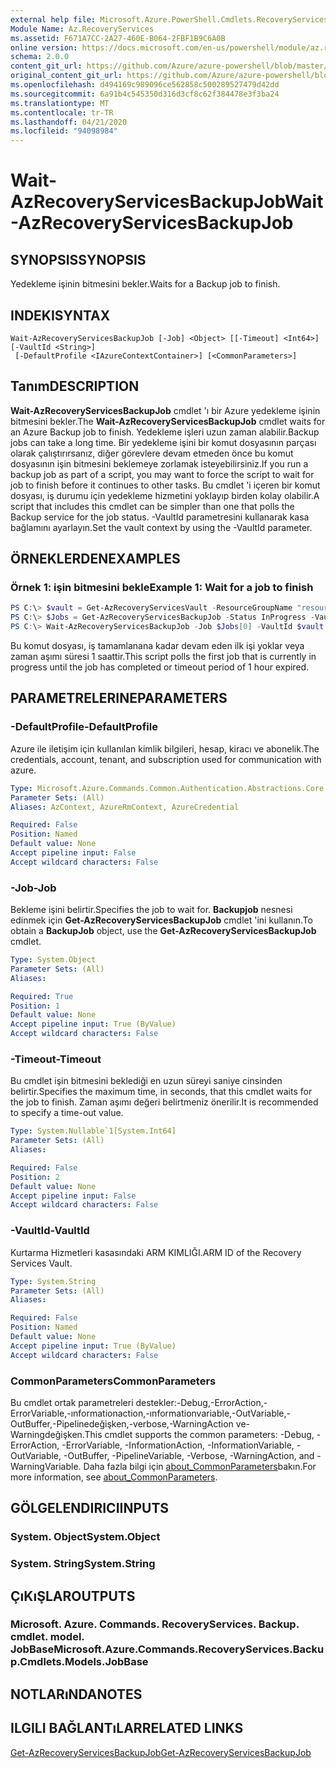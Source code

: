 ```yaml
---
external help file: Microsoft.Azure.PowerShell.Cmdlets.RecoveryServices.Backup.dll-Help.xml
Module Name: Az.RecoveryServices
ms.assetid: F671A7CC-2A27-460E-B064-2FBF1B9C6A0B
online version: https://docs.microsoft.com/en-us/powershell/module/az.recoveryservices/wait-azrecoveryservicesbackupjob
schema: 2.0.0
content_git_url: https://github.com/Azure/azure-powershell/blob/master/src/RecoveryServices/RecoveryServices/help/Wait-AzRecoveryServicesBackupJob.md
original_content_git_url: https://github.com/Azure/azure-powershell/blob/master/src/RecoveryServices/RecoveryServices/help/Wait-AzRecoveryServicesBackupJob.md
ms.openlocfilehash: d494169c989096ce562858c500289527479d42dd
ms.sourcegitcommit: 6a91b4c545350d316d3cf8c62f384478e3f3ba24
ms.translationtype: MT
ms.contentlocale: tr-TR
ms.lasthandoff: 04/21/2020
ms.locfileid: "94098984"
---
```

# <span data-ttu-id="ced11-101">Wait-AzRecoveryServicesBackupJob</span><span class="sxs-lookup"><span data-stu-id="ced11-101">Wait-AzRecoveryServicesBackupJob</span></span>

## <span data-ttu-id="ced11-102">SYNOPSIS</span><span class="sxs-lookup"><span data-stu-id="ced11-102">SYNOPSIS</span></span>

<span data-ttu-id="ced11-103">Yedekleme işinin bitmesini bekler.</span><span class="sxs-lookup"><span data-stu-id="ced11-103">Waits for a Backup job to finish.</span></span>

## <span data-ttu-id="ced11-104">INDEKI</span><span class="sxs-lookup"><span data-stu-id="ced11-104">SYNTAX</span></span>

```
Wait-AzRecoveryServicesBackupJob [-Job] <Object> [[-Timeout] <Int64>] [-VaultId <String>]
 [-DefaultProfile <IAzureContextContainer>] [<CommonParameters>]
```

## <span data-ttu-id="ced11-105">Tanım</span><span class="sxs-lookup"><span data-stu-id="ced11-105">DESCRIPTION</span></span>

<span data-ttu-id="ced11-106">**Wait-AzRecoveryServicesBackupJob** cmdlet 'ı bir Azure yedekleme işinin bitmesini bekler.</span><span class="sxs-lookup"><span data-stu-id="ced11-106">The **Wait-AzRecoveryServicesBackupJob** cmdlet waits for an Azure Backup job to finish.</span></span>
<span data-ttu-id="ced11-107">Yedekleme işleri uzun zaman alabilir.</span><span class="sxs-lookup"><span data-stu-id="ced11-107">Backup jobs can take a long time.</span></span>
<span data-ttu-id="ced11-108">Bir yedekleme işini bir komut dosyasının parçası olarak çalıştırırsanız, diğer görevlere devam etmeden önce bu komut dosyasının işin bitmesini beklemeye zorlamak isteyebilirsiniz.</span><span class="sxs-lookup"><span data-stu-id="ced11-108">If you run a backup job as part of a script, you may want to force the script to wait for job to finish before it continues to other tasks.</span></span>
<span data-ttu-id="ced11-109">Bu cmdlet 'i içeren bir komut dosyası, iş durumu için yedekleme hizmetini yoklayıp birden kolay olabilir.</span><span class="sxs-lookup"><span data-stu-id="ced11-109">A script that includes this cmdlet can be simpler than one that polls the Backup service for the job status.</span></span>
<span data-ttu-id="ced11-110">-VaultId parametresini kullanarak kasa bağlamını ayarlayın.</span><span class="sxs-lookup"><span data-stu-id="ced11-110">Set the vault context by using the -VaultId parameter.</span></span>

## <span data-ttu-id="ced11-111">ÖRNEKLERDEN</span><span class="sxs-lookup"><span data-stu-id="ced11-111">EXAMPLES</span></span>

### <span data-ttu-id="ced11-112">Örnek 1: işin bitmesini bekle</span><span class="sxs-lookup"><span data-stu-id="ced11-112">Example 1: Wait for a job to finish</span></span>

```powershell
PS C:\> $vault = Get-AzRecoveryServicesVault -ResourceGroupName "resourceGroup" -Name "vaultName"
PS C:\> $Jobs = Get-AzRecoveryServicesBackupJob -Status InProgress -VaultId $vault.ID
PS C:\> Wait-AzRecoveryServicesBackupJob -Job $Jobs[0] -VaultId $vault.ID -Timeout 3600
```

<span data-ttu-id="ced11-113">Bu komut dosyası, iş tamamlanana kadar devam eden ilk işi yoklar veya zaman aşımı süresi 1 saattir.</span><span class="sxs-lookup"><span data-stu-id="ced11-113">This script polls the first job that is currently in progress until the job has completed or timeout period of 1 hour expired.</span></span>

## <span data-ttu-id="ced11-114">PARAMETRELERINE</span><span class="sxs-lookup"><span data-stu-id="ced11-114">PARAMETERS</span></span>

### <span data-ttu-id="ced11-115">-DefaultProfile</span><span class="sxs-lookup"><span data-stu-id="ced11-115">-DefaultProfile</span></span>

<span data-ttu-id="ced11-116">Azure ile iletişim için kullanılan kimlik bilgileri, hesap, kiracı ve abonelik.</span><span class="sxs-lookup"><span data-stu-id="ced11-116">The credentials, account, tenant, and subscription used for communication with azure.</span></span>

```yaml
Type: Microsoft.Azure.Commands.Common.Authentication.Abstractions.Core.IAzureContextContainer
Parameter Sets: (All)
Aliases: AzContext, AzureRmContext, AzureCredential

Required: False
Position: Named
Default value: None
Accept pipeline input: False
Accept wildcard characters: False
```

### <span data-ttu-id="ced11-117">-Job</span><span class="sxs-lookup"><span data-stu-id="ced11-117">-Job</span></span>

<span data-ttu-id="ced11-118">Bekleme işini belirtir.</span><span class="sxs-lookup"><span data-stu-id="ced11-118">Specifies the job to wait for.</span></span>
<span data-ttu-id="ced11-119">**Backupjob** nesnesi edinmek için **Get-AzRecoveryServicesBackupJob** cmdlet 'ini kullanın.</span><span class="sxs-lookup"><span data-stu-id="ced11-119">To obtain a **BackupJob** object, use the **Get-AzRecoveryServicesBackupJob** cmdlet.</span></span>

```yaml
Type: System.Object
Parameter Sets: (All)
Aliases:

Required: True
Position: 1
Default value: None
Accept pipeline input: True (ByValue)
Accept wildcard characters: False
```

### <span data-ttu-id="ced11-120">-Timeout</span><span class="sxs-lookup"><span data-stu-id="ced11-120">-Timeout</span></span>

<span data-ttu-id="ced11-121">Bu cmdlet işin bitmesini beklediği en uzun süreyi saniye cinsinden belirtir.</span><span class="sxs-lookup"><span data-stu-id="ced11-121">Specifies the maximum time, in seconds, that this cmdlet waits for the job to finish.</span></span>
<span data-ttu-id="ced11-122">Zaman aşımı değeri belirtmeniz önerilir.</span><span class="sxs-lookup"><span data-stu-id="ced11-122">It is recommended to specify a time-out value.</span></span>

```yaml
Type: System.Nullable`1[System.Int64]
Parameter Sets: (All)
Aliases:

Required: False
Position: 2
Default value: None
Accept pipeline input: False
Accept wildcard characters: False
```

### <span data-ttu-id="ced11-123">-VaultId</span><span class="sxs-lookup"><span data-stu-id="ced11-123">-VaultId</span></span>

<span data-ttu-id="ced11-124">Kurtarma Hizmetleri kasasındaki ARM KIMLIĞI.</span><span class="sxs-lookup"><span data-stu-id="ced11-124">ARM ID of the Recovery Services Vault.</span></span>

```yaml
Type: System.String
Parameter Sets: (All)
Aliases:

Required: False
Position: Named
Default value: None
Accept pipeline input: True (ByValue)
Accept wildcard characters: False
```

### <span data-ttu-id="ced11-125">CommonParameters</span><span class="sxs-lookup"><span data-stu-id="ced11-125">CommonParameters</span></span>
<span data-ttu-id="ced11-126">Bu cmdlet ortak parametreleri destekler:-Debug,-ErrorAction,-ErrorVariable,-ınformationaction,-ınformationvariable,-OutVariable,-OutBuffer,-Pipelinedeğişken,-verbose,-WarningAction ve-Warningdeğişken.</span><span class="sxs-lookup"><span data-stu-id="ced11-126">This cmdlet supports the common parameters: -Debug, -ErrorAction, -ErrorVariable, -InformationAction, -InformationVariable, -OutVariable, -OutBuffer, -PipelineVariable, -Verbose, -WarningAction, and -WarningVariable.</span></span> <span data-ttu-id="ced11-127">Daha fazla bilgi için [about_CommonParameters](http://go.microsoft.com/fwlink/?LinkID=113216)bakın.</span><span class="sxs-lookup"><span data-stu-id="ced11-127">For more information, see [about_CommonParameters](http://go.microsoft.com/fwlink/?LinkID=113216).</span></span>

## <span data-ttu-id="ced11-128">GÖLGELENDIRICI</span><span class="sxs-lookup"><span data-stu-id="ced11-128">INPUTS</span></span>

### <span data-ttu-id="ced11-129">System. Object</span><span class="sxs-lookup"><span data-stu-id="ced11-129">System.Object</span></span>

### <span data-ttu-id="ced11-130">System. String</span><span class="sxs-lookup"><span data-stu-id="ced11-130">System.String</span></span>

## <span data-ttu-id="ced11-131">ÇıKıŞLAR</span><span class="sxs-lookup"><span data-stu-id="ced11-131">OUTPUTS</span></span>

### <span data-ttu-id="ced11-132">Microsoft. Azure. Commands. RecoveryServices. Backup. cmdlet. model. JobBase</span><span class="sxs-lookup"><span data-stu-id="ced11-132">Microsoft.Azure.Commands.RecoveryServices.Backup.Cmdlets.Models.JobBase</span></span>

## <span data-ttu-id="ced11-133">NOTLARıNDA</span><span class="sxs-lookup"><span data-stu-id="ced11-133">NOTES</span></span>

## <span data-ttu-id="ced11-134">ILGILI BAĞLANTıLAR</span><span class="sxs-lookup"><span data-stu-id="ced11-134">RELATED LINKS</span></span>

[<span data-ttu-id="ced11-135">Get-AzRecoveryServicesBackupJob</span><span class="sxs-lookup"><span data-stu-id="ced11-135">Get-AzRecoveryServicesBackupJob</span></span>](./Get-AzRecoveryServicesBackupJob.md)
